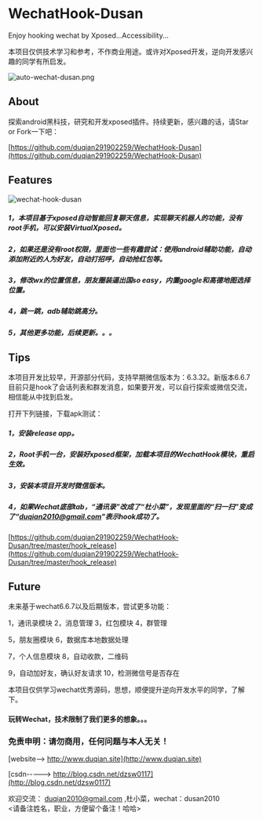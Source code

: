 # WechatHook-Dusan
Enjoy hooking wechat by Xposed...Accessibility...

本项目仅供技术学习和参考，不作商业用途。或许对Xposed开发，逆向开发感兴趣的同学有所启发。


![auto-wechat-dusan.png](http://upload-images.jianshu.io/upload_images/2001922-59bb02f4ed2cfe65.png?imageMogr2/auto-orient/strip%7CimageView2/2/w/1240)


## About 

探索android黑科技，研究和开发xposed插件。持续更新，感兴趣的话，请Star or Fork一下吧：

[https://github.com/duqian291902259/WechatHook-Dusan](https://github.com/duqian291902259/WechatHook-Dusan)

## Features

![wechat-hook-dusan](https://github.com/duqian291902259/WechatHook-Dusan/blob/master/screenshot/wechat-hook-dusan.png)


##### 1，本项目基于xposed自动智能回复聊天信息，实现聊天机器人的功能，没有root手机，可以安装VirtualXposed。

##### 2，如果还是没有root权限，里面也一些有趣尝试：使用android辅助功能，自动添加附近的人为好友，自动打招呼，自动抢红包等。

##### 3，修改wx的位置信息，朋友圈装逼出国so easy，内置google和高德地图选择位置。

##### 4，跳一跳，adb辅助跳高分。

##### 5，其他更多功能，后续更新。。。


## Tips
本项目开发比较早，开源部分代码，支持早期微信版本为：6.3.32。新版本6.6.7目前只是hook了会话列表和群发消息，如果要开发，可以自行探索或微信交流，相信能从中找到启发。

打开下列链接，下载apk测试：
##### 1，安装release app。

##### 2，Root手机一台，安装好xposed框架，加载本项目的WechatHook模块，重启生效。

##### 3，安装本项目开发时微信版本。

##### 4，如果Wechat底部tab，“通讯录”改成了“杜小菜”，发现里面的“扫一扫”变成了“duqian2010@gmail.com"表示hook成功了。

[https://github.com/duqian291902259/WechatHook-Dusan/tree/master/hook_release](https://github.com/duqian291902259/WechatHook-Dusan/tree/master/hook_release)

## Future

未来基于wechat6.6.7以及后期版本，尝试更多功能：

1，通讯录模块 2，消息管理 3，红包模块 4，群管理 

5，朋友圈模块 6，数据库本地数据处理

7，个人信息模块 8，自动收款，二维码 

9，自动加好友，确认好友请求 10，检测微信号是否存在 

本项目仅供学习wechat优秀源码，思想，顺便提升逆向开发水平的同学，了解下。

#### 玩转Wechat，技术限制了我们更多的想象。。。

### 免责申明：请勿商用，任何问题与本人无关！

[website-->  http://www.duqian.site](http://www.duqian.site)

[csdn----->  http://blog.csdn.net/dzsw0117](http://blog.csdn.net/dzsw0117)

欢迎交流：
duqian2010@gmail.com ,杜小菜，wechat：dusan2010  
<请备注姓名，职业，方便留个备注！哈哈>


